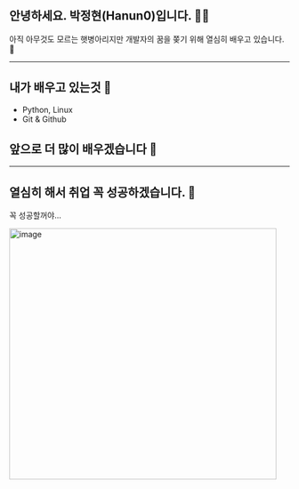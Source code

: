 ## 안녕하세요. 박정현(Hanun0)입니다. 👏🏻
아직 아무것도 모르는 햇병아리지만 개발자의 꿈을 쫒기 위해 열심히 배우고 있습니다. 🐣

-----
## 내가 배우고 있는것 📖
- Python, Linux
- Git & Github
## 앞으로 더 많이 배우겠습니다 🥕
-----
## 열심히 해서 취업 꼭 성공하겠습니다. 🐥
꼭 성공할꺼야...

<img width="480" height="452" alt="image" src="https://github.com/user-attachments/assets/16773574-dd89-42db-9173-03edccfb536b" />


